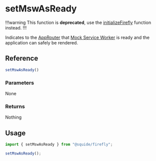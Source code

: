 # setMswAsReady

!!!warning
This function is **deprecated**, use the [initializeFirefly](../registration/initializeFirefly.md) function instead.
!!!

Indicates to the [AppRouter](../routing/appRouter.md) that [Mock Service Worker](https://mswjs.io/) is ready and the application can safely be rendered.

## Reference

```ts
setMswAsReady()
```

### Parameters

None

### Returns

Nothing

## Usage

```ts
import { setMswAsReady } from "@squide/firefly";

setMswAsReady();
```
